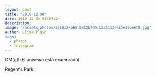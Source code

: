```yaml
---
layout: post
title: "2018-12-08"
date: 2018-12-08 03:34:24
description: 
image: "/assets/photos/201812/bb810812b705113a5113e885e19be6f8.jpg"
author: Elise Plain
tags: 
  - photos
  - instagram
---
```


OM(g)! (El universo está enamorado)
<p></p>
Regent&#39;s Park